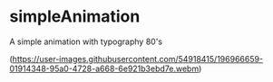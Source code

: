# simpleAnimation
A simple animation with typography 80's


(https://user-images.githubusercontent.com/54918415/196966659-01914348-95a0-4728-a668-6e921b3ebd7e.webm)
